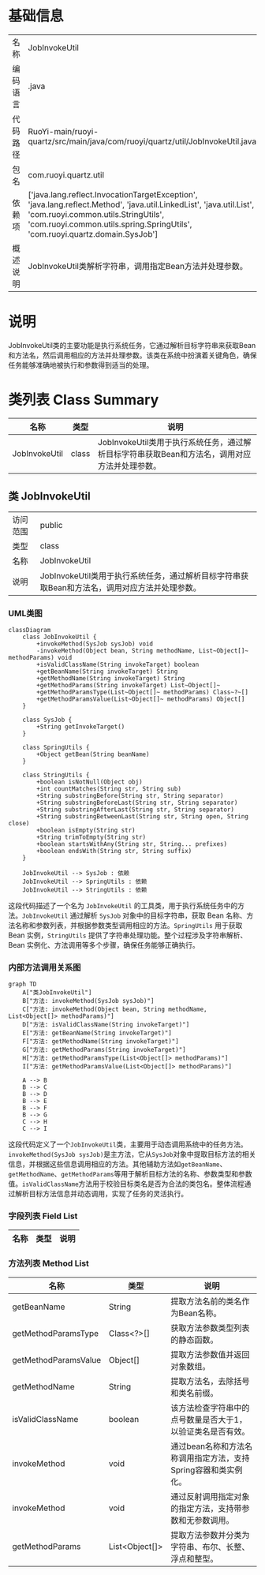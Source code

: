 # 基础信息

|      |      |
|------|------|
| 名称 | JobInvokeUtil |
| 编码语言 | .java |
| 代码路径 | RuoYi-main/ruoyi-quartz/src/main/java/com/ruoyi/quartz/util/JobInvokeUtil.java |
| 包名 | com.ruoyi.quartz.util |
| 依赖项 | ['java.lang.reflect.InvocationTargetException', 'java.lang.reflect.Method', 'java.util.LinkedList', 'java.util.List', 'com.ruoyi.common.utils.StringUtils', 'com.ruoyi.common.utils.spring.SpringUtils', 'com.ruoyi.quartz.domain.SysJob'] |
| 概述说明 | JobInvokeUtil类解析字符串，调用指定Bean方法并处理参数。 |

# 说明

JobInvokeUtil类的主要功能是执行系统任务，它通过解析目标字符串来获取Bean和方法名，然后调用相应的方法并处理参数。该类在系统中扮演着关键角色，确保任务能够准确地被执行和参数得到适当的处理。

# 类列表 Class Summary

| 名称   | 类型  | 说明 |
|-------|------|-------------|
| JobInvokeUtil | class | JobInvokeUtil类用于执行系统任务，通过解析目标字符串获取Bean和方法名，调用对应方法并处理参数。 |



## 类 JobInvokeUtil

|      |      |
|------|------|
| 访问范围 | public |
| 类型 | class |
| 名称 | JobInvokeUtil |
| 说明 | JobInvokeUtil类用于执行系统任务，通过解析目标字符串获取Bean和方法名，调用对应方法并处理参数。 |


### UML类图

```mermaid
classDiagram
    class JobInvokeUtil {
        +invokeMethod(SysJob sysJob) void
        -invokeMethod(Object bean, String methodName, List~Object[]~ methodParams) void
        +isValidClassName(String invokeTarget) boolean
        +getBeanName(String invokeTarget) String
        +getMethodName(String invokeTarget) String
        +getMethodParams(String invokeTarget) List~Object[]~
        +getMethodParamsType(List~Object[]~ methodParams) Class~?~[]
        +getMethodParamsValue(List~Object[]~ methodParams) Object[]
    }

    class SysJob {
        +String getInvokeTarget()
    }

    class SpringUtils {
        +Object getBean(String beanName)
    }

    class StringUtils {
        +boolean isNotNull(Object obj)
        +int countMatches(String str, String sub)
        +String substringBefore(String str, String separator)
        +String substringBeforeLast(String str, String separator)
        +String substringAfterLast(String str, String separator)
        +String substringBetweenLast(String str, String open, String close)
        +boolean isEmpty(String str)
        +String trimToEmpty(String str)
        +boolean startsWithAny(String str, String... prefixes)
        +boolean endsWith(String str, String suffix)
    }

    JobInvokeUtil --> SysJob : 依赖
    JobInvokeUtil --> SpringUtils : 依赖
    JobInvokeUtil --> StringUtils : 依赖
```

这段代码描述了一个名为 `JobInvokeUtil` 的工具类，用于执行系统任务中的方法。`JobInvokeUtil` 通过解析 `SysJob` 对象中的目标字符串，获取 Bean 名称、方法名称和参数列表，并根据参数类型调用相应的方法。`SpringUtils` 用于获取 Bean 实例，`StringUtils` 提供了字符串处理功能。整个过程涉及字符串解析、Bean 实例化、方法调用等多个步骤，确保任务能够正确执行。


### 内部方法调用关系图

```mermaid
graph TD
    A["类JobInvokeUtil"]
    B["方法: invokeMethod(SysJob sysJob)"]
    C["方法: invokeMethod(Object bean, String methodName, List<Object[]> methodParams)"]
    D["方法: isValidClassName(String invokeTarget)"]
    E["方法: getBeanName(String invokeTarget)"]
    F["方法: getMethodName(String invokeTarget)"]
    G["方法: getMethodParams(String invokeTarget)"]
    H["方法: getMethodParamsType(List<Object[]> methodParams)"]
    I["方法: getMethodParamsValue(List<Object[]> methodParams)"]

    A --> B
    B --> C
    B --> D
    B --> E
    B --> F
    B --> G
    C --> H
    C --> I
```

这段代码定义了一个`JobInvokeUtil`类，主要用于动态调用系统中的任务方法。`invokeMethod(SysJob sysJob)`是主方法，它从`SysJob`对象中提取目标方法的相关信息，并根据这些信息调用相应的方法。其他辅助方法如`getBeanName`、`getMethodName`、`getMethodParams`等用于解析目标方法的名称、参数类型和参数值。`isValidClassName`方法用于校验目标类名是否为合法的类包名。整体流程通过解析目标方法信息并动态调用，实现了任务的灵活执行。

### 字段列表 Field List

| 名称  | 类型  | 说明 |
|-------|-------|------|

### 方法列表 Method List

| 名称  | 类型  | 说明 |
|-------|-------|------|
| getBeanName | String | 提取方法名前的类名作为Bean名称。 |
| getMethodParamsType | Class<?>[] | 获取方法参数类型列表的静态函数。 |
| getMethodParamsValue | Object[] | 提取方法参数值并返回对象数组。 |
| getMethodName | String | 提取方法名，去除括号和类名前缀。 |
| isValidClassName | boolean | 该方法检查字符串中的点号数量是否大于1，以验证类名是否有效。 |
| invokeMethod | void | 通过bean名称和方法名称调用指定方法，支持Spring容器和类实例化。 |
| invokeMethod | void | 通过反射调用指定对象的指定方法，支持带参数和无参数调用。 |
| getMethodParams | List<Object[]> | 提取方法参数并分类为字符串、布尔、长整、浮点和整型。 |




